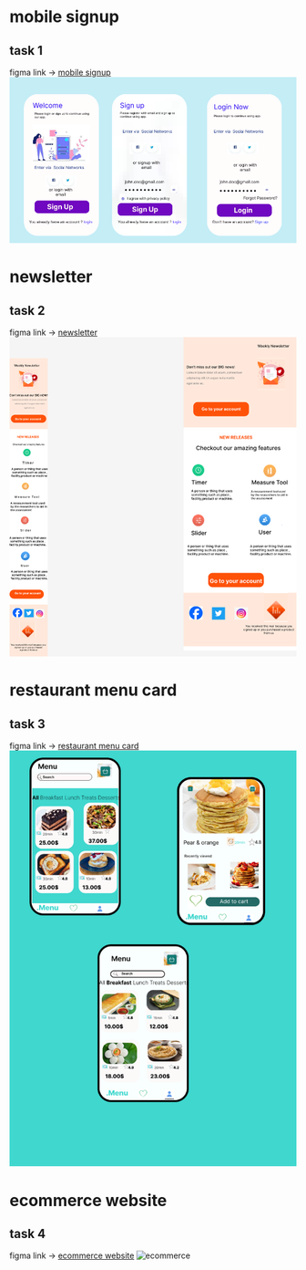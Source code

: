 # mobile signup
## task 1
figma link  -> [mobile signup](https://www.figma.com/file/RpgKM6sV40qU094BIb0gMk/Untitled?type=design&mode=design&t=XbK5tzhmZSo46Wvt-0)
![mobile signup](signup.png)
# newsletter
## task 2
figma link  -> [newsletter](https://www.figma.com/file/oXG6lTyZXbytpTLkX2Na3x/Untitled?type=design&mode=design&t=XbK5tzhmZSo46Wvt-0)
![newsletter](newsletter.png)
# restaurant menu card 
## task 3
figma link  -> [restaurant menu card](https://www.figma.com/file/5uIMTV6ysccb5E23DlrEvd/Untitled?type=design&mode=design&t=XbK5tzhmZSo46Wvt-0)
![restaurant menu card](restaurant%20menu.png)
# ecommerce website 
## task 4
figma link -> [ecommerce website](https://www.figma.com/file/5DiyAeh5FoTyunjOGh8Io0/ecommerce-website?type=design&node-id=0-1&mode=design&t=XbK5tzhmZSo46Wvt-0)
![ecommerce](ecommerce%20website.png)
